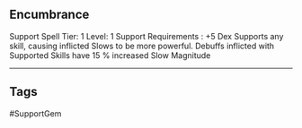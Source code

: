 ## Encumbrance
Support
Spell
Tier: 1
Level: 1
Support Requirements : +5 Dex
Supports any skill, causing inflicted Slows to be more powerful.
Debuffs inflicted with Supported Skills have 15 % increased Slow Magnitude

---
## Tags
#SupportGem

